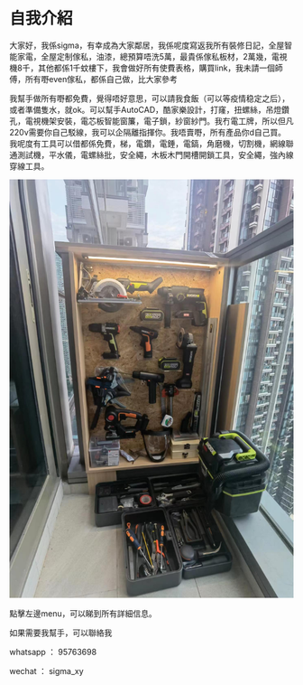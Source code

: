 # 自我介紹

大家好，我係sigma，有幸成為大家鄰居，我係呢度寫返我所有裝修日記，全屋智能家電，全屋定制傢私，油漆，總預算唔洗5萬，最貴係傢私板材，2萬幾，電視機8千，其他都係1千蚊樓下，我會做好所有使費表格，購買link，我未請一個師傅，所有嘢even傢私，都係自己做，比大家參考

我幫手做所有嘢都免費，覺得唔好意思，可以請我食飯（可以等疫情稳定之后），或者準備隻水，就ok。可以幫手AutoCAD，酷家樂設計，打窿，扭螺絲，吊燈鑽孔，電視機架安裝，電芯板智能窗簾，電子鎖，紗窗紗門。我冇電工牌，所以但凡220v需要你自己駁線，我可以企隔離指揮你。我唔賣嘢，所有產品你d自己買。我呢度有工具可以借都係免費，梯，電鑽，電錘，電鎬，角磨機，切割機，網線聯通測試機，平水儀，電螺絲批，安全繩，木板木門開槽開鎖工具，安全繩，強內線穿線工具。

![](images/tools/tools.png)

點擊左邊menu，可以睇到所有詳細信息。

如果需要我幫手，可以聯絡我

whatsapp ： 95763698

wechat ： sigma_xy
